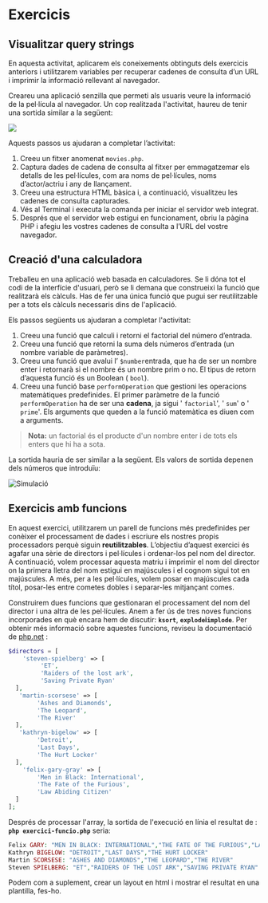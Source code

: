 # Exercicis

## Visualitzar query strings

En aquesta activitat, aplicarem els coneixements obtinguts dels exercicis anteriors i utilitzarem variables per recuperar cadenes de consulta d’un URL i imprimir la informació rellevant al navegador.

Creareu una aplicació senzilla que permeti als usuaris veure la informació de la pel·lícula al navegador. Un cop realitzada l'activitat, haureu de tenir una sortida similar a la següent:

![](https://s3.amazonaws.com/thinkific/file_uploads/59347/images/99f/9c9/a72/C14196_01_16.png)

Aquests passos us ajudaran a completar l’activitat:

1. Creeu un fitxer anomenat `movies.php`.
2. Captura dades de cadena de consulta al fitxer per emmagatzemar els detalls de les pel·lícules, com ara noms de pel·lícules, noms d’actor/actriu i any de llançament.
3. Creeu una estructura HTML bàsica i, a continuació, visualitzeu les cadenes de consulta capturades.
4. Vés al Terminal i executa la comanda per iniciar el servidor web integrat.
5. Després que el servidor web estigui en funcionament, obriu la pàgina PHP i afegiu les vostres cadenes de consulta a l’URL del vostre navegador.

## Creació d'una calculadora

Treballeu en una aplicació web basada en calculadores. Se li dóna tot el codi de la interfície d'usuari, però se li demana que construeixi la funció que realitzarà els càlculs. Has de fer  una única funció que pugui ser reutilitzable per a tots els càlculs necessaris dins de l'aplicació.

Els passos següents us ajudaran a completar l'activitat:

1. Creeu una funció que calculi i retorni el factorial del número d’entrada.
2. Creeu una funció que retorni la suma dels números d’entrada \(un nombre variable de paràmetres\).
3. Creeu una funció que avalui l’ `$number`entrada, que ha de ser un nombre enter i retornarà si el nombre és un nombre prim o no. El tipus de retorn d’aquesta funció és un Boolean \( `bool`\).
4. Creeu una funció base  `performOperation` que gestioni les operacions matemàtiques predefinides. El primer paràmetre de la funció `performOperation` ha de ser una **cadena**, ja sigui ' `factorial`', ' `sum`' o ' `prime`'. Els arguments que queden a la funció matemàtica es diuen com a arguments.



> **Nota:** un factorial és el producte d'un nombre enter i de tots els enters que hi ha a sota.

La sortida hauria de ser similar a la següent. Els valors de sortida depenen dels números que introduïu:

![Simulaci&#xF3;](https://s3.amazonaws.com/thinkific/file_uploads/59347/images/a98/c42/ac8/C14196_04_17.png)

## Exercicis amb funcions

En aquest exercici, utilitzarem un parell de funcions més predefinides per conèixer el processament de dades i escriure els nostres propis  processadors perquè siguin **reutilitzables**. L’objectiu d’aquest exercici és agafar una sèrie de directors i pel·lícules i ordenar-los pel nom del director. A continuació, volem processar aquesta matriu i imprimir el nom del director on la primera lletra del nom  estigui en majúscules i el cognom sigui tot en majúscules. A més, per a les pel·lícules, volem posar en majúscules cada títol, posar-les entre cometes dobles i separar-les mitjançant comes. 

Construirem dues funcions que gestionaran el processament del nom del director i una altra de les pel·lícules. Anem a fer ús de tres noves funcions incorporades en què encara hem de discutir: **`ksort`**, **`explode`i`implode`**. Per obtenir més informació sobre aquestes funcions, reviseu la documentació de [php.net](http://php.net/) :

```php
$directors = [    
    'steven-spielberg' => [
         'ET',
         'Raiders of the lost ark',
         'Saving Private Ryan'
  ],
   'martin-scorsese' => [
        'Ashes and Diamonds',
        'The Leopard',
        'The River'
  ],
   'kathryn-bigelow' => [
        'Detroit',
        'Last Days',
        'The Hurt Locker'
  ],
    'felix-gary-gray' => [
        'Men in Black: International',
        'The Fate of the Furious',
        'Law Abiding Citizen'
  ]
];
```

Després de processar l'array, la sortida de l'execució en línia el resultat de : **`php exercici-funcio.php`** seria:

```php
Felix GARY: "MEN IN BLACK: INTERNATIONAL","THE FATE OF THE FURIOUS","LAW ABIDING CITIZEN"
Kathryn BIGELOW: "DETROIT","LAST DAYS","THE HURT LOCKER"
Martin SCORSESE: "ASHES AND DIAMONDS","THE LEOPARD","THE RIVER"
Steven SPIELBERG: "ET","RAIDERS OF THE LOST ARK","SAVING PRIVATE RYAN"
```

Podem com a suplement, crear un layout en html i mostrar el resultat en una plantilla, fes-ho.



